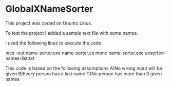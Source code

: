 # GlobalXNameSorter

This project was coded on Ununtu Linux.

To test the project I added a sample text file with some names.

I used the following lines to execute the code

mcs -out:name-sorter.exe name-sorter.cs
mono name-sorter.exe unsorted-names-list.txt

This code is based on the following assumptions
A)No wrong input will be given
B)Every person has a last name 
C)No person has more than 3 given names
